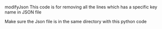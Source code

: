 modifyJson
This code is for removing all the lines which has a specific key name in JSON file


Make sure the Json file is in the same directory with this python code